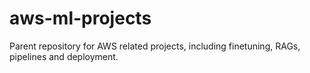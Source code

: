 # aws-ml-projects
Parent repository for AWS related projects, including finetuning, RAGs, pipelines and deployment.
